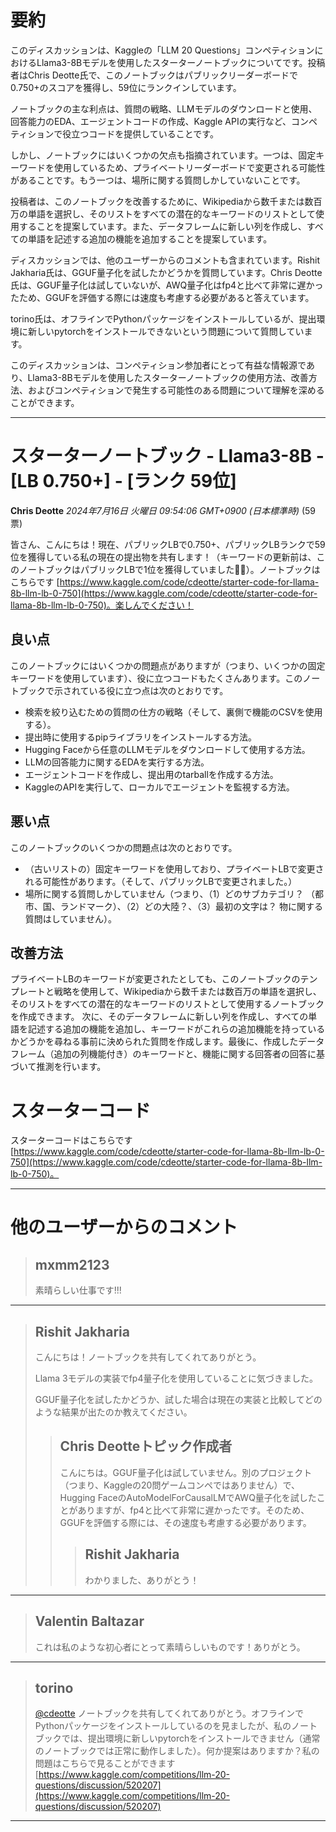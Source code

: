 # 要約 
このディスカッションは、Kaggleの「LLM 20 Questions」コンペティションにおけるLlama3-8Bモデルを使用したスターターノートブックについてです。投稿者はChris Deotte氏で、このノートブックはパブリックリーダーボードで0.750+のスコアを獲得し、59位にランクインしています。

ノートブックの主な利点は、質問の戦略、LLMモデルのダウンロードと使用、回答能力のEDA、エージェントコードの作成、Kaggle APIの実行など、コンペティションで役立つコードを提供していることです。

しかし、ノートブックにはいくつかの欠点も指摘されています。一つは、固定キーワードを使用しているため、プライベートリーダーボードで変更される可能性があることです。もう一つは、場所に関する質問しかしていないことです。

投稿者は、このノートブックを改善するために、Wikipediaから数千または数百万の単語を選択し、そのリストをすべての潜在的なキーワードのリストとして使用することを提案しています。また、データフレームに新しい列を作成し、すべての単語を記述する追加の機能を追加することを提案しています。

ディスカッションでは、他のユーザーからのコメントも含まれています。Rishit Jakharia氏は、GGUF量子化を試したかどうかを質問しています。Chris Deotte氏は、GGUF量子化は試していないが、AWQ量子化はfp4と比べて非常に遅かったため、GGUFを評価する際には速度も考慮する必要があると答えています。

torino氏は、オフラインでPythonパッケージをインストールしているが、提出環境に新しいpytorchをインストールできないという問題について質問しています。

このディスカッションは、コンペティション参加者にとって有益な情報源であり、Llama3-8Bモデルを使用したスターターノートブックの使用方法、改善方法、およびコンペティションで発生する可能性のある問題について理解を深めることができます。


---
# スターターノートブック - Llama3-8B - [LB 0.750+] - [ランク 59位]
**Chris Deotte** *2024年7月16日 火曜日 09:54:06 GMT+0900 (日本標準時)* (59票)

皆さん、こんにちは！現在、パブリックLBで0.750+、パブリックLBランクで59位を獲得している私の現在の提出物を共有します！（キーワードの更新前は、このノートブックはパブリックLBで1位を獲得していました🥇😀）。ノートブックはこちらです [https://www.kaggle.com/code/cdeotte/starter-code-for-llama-8b-llm-lb-0-750](https://www.kaggle.com/code/cdeotte/starter-code-for-llama-8b-llm-lb-0-750)。楽しんでください！

## 良い点
このノートブックにはいくつかの問題点がありますが（つまり、いくつかの固定キーワードを使用しています）、役に立つコードもたくさんあります。このノートブックで示されている役に立つ点は次のとおりです。

- 検索を絞り込むための質問の仕方の戦略（そして、裏側で機能のCSVを使用する）。
- 提出時に使用するpipライブラリをインストールする方法。
- Hugging Faceから任意のLLMモデルをダウンロードして使用する方法。
- LLMの回答能力に関するEDAを実行する方法。
- エージェントコードを作成し、提出用のtarballを作成する方法。
- KaggleのAPIを実行して、ローカルでエージェントを監視する方法。

## 悪い点
このノートブックのいくつかの問題点は次のとおりです。

- （古いリストの）固定キーワードを使用しており、プライベートLBで変更される可能性があります。（そして、パブリックLBで変更されました。）
- 場所に関する質問しかしていません（つまり、（1）どのサブカテゴリ？ （都市、国、ランドマーク）、（2）どの大陸？、（3）最初の文字は？ 物に関する質問はしていません）。

## 改善方法
プライベートLBのキーワードが変更されたとしても、このノートブックのテンプレートと戦略を使用して、Wikipediaから数千または数百万の単語を選択し、そのリストをすべての潜在的なキーワードのリストとして使用するノートブックを作成できます。
次に、そのデータフレームに新しい列を作成し、すべての単語を記述する追加の機能を追加し、キーワードがこれらの追加機能を持っているかどうかを尋ねる事前に決められた質問を作成します。最後に、作成したデータフレーム（追加の列機能付き）のキーワードと、機能に関する回答者の回答に基づいて推測を行います。

# スターターコード
スターターコードはこちらです [https://www.kaggle.com/code/cdeotte/starter-code-for-llama-8b-llm-lb-0-750](https://www.kaggle.com/code/cdeotte/starter-code-for-llama-8b-llm-lb-0-750)。

---
# 他のユーザーからのコメント
> ## mxmm2123
> 
> 素晴らしい仕事です!!!
> 
> 
> 
---
> ## Rishit Jakharia
> 
> こんにちは！ノートブックを共有してくれてありがとう。
> 
> Llama 3モデルの実装でfp4量子化を使用していることに気づきました。
> 
> GGUF量子化を試したかどうか、試した場合は現在の実装と比較してどのような結果が出たのか教えてください。
> 
> 
> 
> > ## Chris Deotteトピック作成者
> > 
> > こんにちは。GGUF量子化は試していません。別のプロジェクト（つまり、Kaggleの20問ゲームコンペではありません）で、Hugging FaceのAutoModelForCausalLMでAWQ量子化を試したことがありますが、fp4と比べて非常に遅かったです。そのため、GGUFを評価する際には、その速度も考慮する必要があります。
> > 
> > 
> > 
> > > ## Rishit Jakharia
> > > 
> > > わかりました、ありがとう！
> > > 
> > > 
> > > 
---
> ## Valentin Baltazar
> 
> これは私のような初心者にとって素晴らしいものです！ありがとう。
> 
> 
> 
---
> ## torino
> 
> [@cdeotte](https://www.kaggle.com/cdeotte) ノートブックを共有してくれてありがとう。オフラインでPythonパッケージをインストールしているのを見ましたが、私のノートブックでは、提出環境に新しいpytorchをインストールできません（通常のノートブックでは正常に動作しました）。何か提案はありますか？私の問題はこちらで見ることができます [https://www.kaggle.com/competitions/llm-20-questions/discussion/520207](https://www.kaggle.com/competitions/llm-20-questions/discussion/520207)
> 
> 
> 
---

